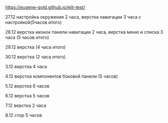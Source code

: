 https://eugene-gold.github.io/elit-test/

27.12 настройка окружения 2 часа, верстка навигации 3 часа с настройкой(5часов итого)

28.12 верстка иконок панели навигации 2 часа, верстка меню и списка 3 часа (5 часов итого)

29.12 верстка (4 часа итого)

30.12 верстка (2 часа итого)

3.12 верстка 4 часа

4.12 верстка компонентов боковой панели (5 часов)

5.12 верстка 6 часов

6.12 верстка 5 часов

7.12 верстка 2 часа

8.12 стор 5 часов

